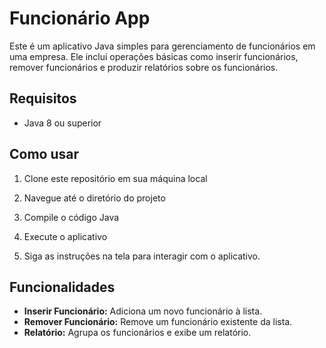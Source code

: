 # Funcionário App

Este é um aplicativo Java simples para gerenciamento de funcionários em uma empresa. Ele inclui operações básicas como inserir funcionários, remover funcionários e produzir relatórios sobre os funcionários.

## Requisitos

- Java 8 ou superior

## Como usar

1. Clone este repositório em sua máquina local

2. Navegue até o diretório do projeto

3. Compile o código Java

4. Execute o aplicativo

5. Siga as instruções na tela para interagir com o aplicativo.

## Funcionalidades

- **Inserir Funcionário:** Adiciona um novo funcionário à lista.
- **Remover Funcionário:** Remove um funcionário existente da lista.
- **Relatório:** Agrupa os funcionários e exibe um relatório.

